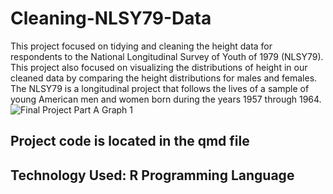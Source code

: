 # Cleaning-NLSY79-Data
This project focused on tidying and cleaning the height data for respondents to the National Longitudinal Survey of Youth of 1979 (NLSY79). This project also focused on visualizing the distributions of height in our cleaned data by comparing the height distributions for males and females. The NLSY79 is a longitudinal project that follows the lives of a sample of young American men and women born during the years 1957 through 1964.
![Final Project Part A Graph 1](https://github.com/user-attachments/assets/ef5b8f84-5f94-405e-ad98-898ccadfc018)
## Project code is located in the qmd file
## Technology Used: R Programming Language
